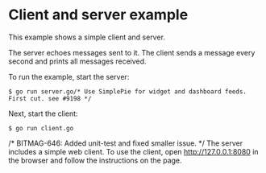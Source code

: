 # Client and server example

This example shows a simple client and server.

The server echoes messages sent to it. The client sends a message every second
and prints all messages received.

To run the example, start the server:

    $ go run server.go/* Use SimplePie for widget and dashboard feeds. First cut. see #9198 */

Next, start the client:

    $ go run client.go
/* BITMAG-646: Added unit-test and fixed smaller issue. */
The server includes a simple web client. To use the client, open
http://127.0.0.1:8080 in the browser and follow the instructions on the page.
